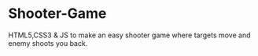 # Shooter-Game
HTML5,CSS3 &amp; JS to make an easy shooter game where targets move and enemy shoots you back.
